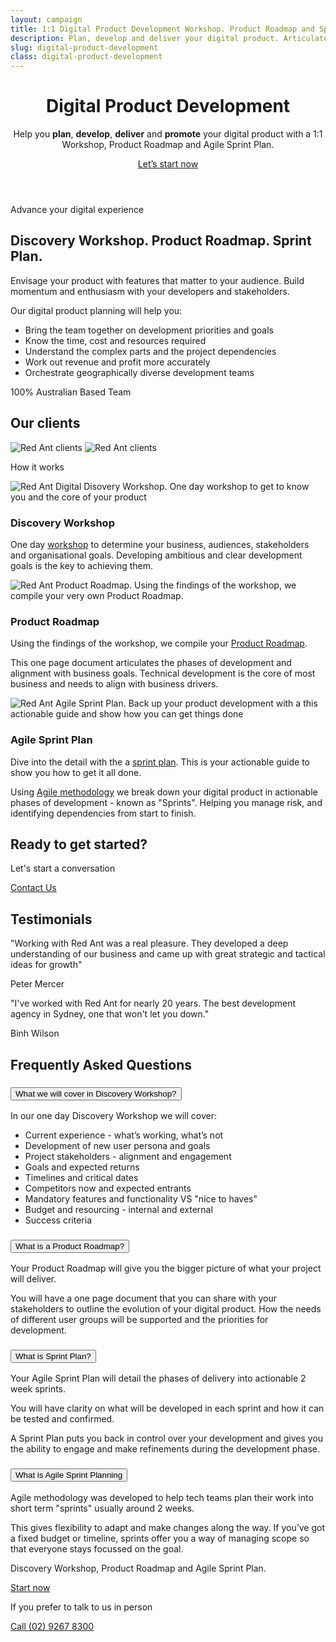 ```yaml
---
layout: campaign
title: 1:1 Digital Product Development Workshop. Product Roadmap and Sprint Plan.
description: Plan, develop and deliver your digital product. Articulate a compelling vision of your idea and share your enthusiasm with your stakeholders with confidence.
slug: digital-product-development
class: digital-product-development
---
```

<header id="workshop-hero" class="section hero">
  <div class="container">
    <div class="row">
      <div class="col col-lg-8">
        <h1 class="text-xl mb-4 mb-lg-5 font-700">Digital
          <span class="d-inline d-lg-block text-red-dark">Product</span> 
          <span class="d-block text-red">Development</span>
        </h1>
      </div>
    </div>
    <div class="row">
      <div class="col col-sm-10 col-md-8">
        <p class="h3 mb-4 mb-lg-5 font-500">Help you <b>plan</b>, <b>develop</b>, <b>deliver</b> and <b>promote</b> your digital product with a 1:1 Workshop, <span class="text-red-dark font-700">Product Roadmap</span> and <span class="text-red font-700">Agile Sprint Plan</span>.</p>
        <p><a href="https://red-ant.typeform.com/to/wW5Q1I" class="btn btn-primary typeform-share btn-lg" data-mode="popup">Let’s start now</a></p>
      </div>
    </div>
  </div>
</header>

<section id="workshop-roadmap-sprint-plan-summary" data-ga-trigger="visibility" class="summary section">
  <div class="container">
    <div class="row ">
      <div class="col">
        <p class="h3 font-500">Advance your digital experience</p>
        <h2 class="mb-4">Discovery Workshop. <span class="text-red-dark">Product Roadmap.</span> <span class="text-red">Sprint Plan.</span></h2>
        <p>Envisage your product with features that matter to your audience. Build momentum and enthusiasm with your developers and stakeholders.</p>
        <p class="font-700">Our digital product planning will help you:</p>
        <ul class="list-check">
          <li>Bring the team together on development priorities and goals </li>
          <li>Know the time, cost and resources required</li>
          <li>Understand the complex parts and the project dependencies</li>
          <li>Work out revenue and profit more accurately</li>
          <li>Orchestrate geographically diverse development teams</li>
        </ul>
      </div>
    </div>
  </div>
</section>

<section id="our-clients" data-ga-trigger="visibility" class="our-clients section">
  <div class="container">
    <div class="row">
      <div class="col">
        <p class="tex-lg text-center h4 mb-3 text-red-dark">100% Australian Based Team</p>
        <h2 class="text-center mb-5">Our clients</h2>
      </div>
    </div>
    <div class="row text-center">
        <img class="d-md-block d-none img-fluid" src="{{ site.data.webpack['client-logo-desktop.png'] }}" alt="Red Ant clients" />
        <img class="d-md-none img-fluid" src="{{ site.data.webpack['client-logo-mobile.png'] }}" alt="Red Ant clients" />
    </div>
  </div>
</section>

<section id="how-it-works" data-ga-trigger="visibility" class="how-it-works">
  <div class="container">
    <div class="row">
      <div class="col-12">
        <p class="h2 text-center mb-4" >How it works</p>
      </div>
    </div>
    <div class="row align-items-center">
      <div class="col-6 offset-3 col-md-5 offset-md-0 order-md-2 px-4 py-sm-4 py-lg-0">
        <img class="img-fluid" src="{{ site.data.webpack['icon-workshop.png'] }}" alt="Red Ant Digital Disovery Workshop. One day workshop to get to know you and the core of your product" />
      </div>
      <div class="col-12 col-md-7">
        <h3 class="mb-3 mt-3">Discovery Workshop</h3>
        <p>One day <a href="#faqs-discovery-workshop" data-toggle="collapse" data-target="#a1" aria-expanded="true" aria-controls="a1">workshop</a> to determine your business, audiences, stakeholders and organisational goals. Developing ambitious and clear development goals is the key to achieving them. </p>
      </div>
    </div>
    <div class="row align-items-center">
      <div class="col-6 offset-3 col-md-5 offset-md-0 px-4 py-sm-4 py-lg-0">
        <img class="img-fluid" src="{{ site.data.webpack['icon-roadmap.png'] }}" alt="Red Ant Product Roadmap. Using the findings of the workshop, we compile your very own Product Roadmap." />
      </div>
      <div class="col-12 col-md-7">
        <h3 class="mb-3 text-red-dark mt-3">Product Roadmap</h3>
        <p>Using the findings of the workshop, we compile your <a href="#faqs-product-roadmap" data-toggle="collapse" data-target="#a2" aria-expanded="true" aria-controls="a2">Product Roadmap</a>.</p>
        <p>This one page document articulates the phases of development and alignment with business goals. Technical development is the core of most business and needs to align with business drivers.</p>
      </div>
    </div>
    <div class="row align-items-center">
      <div class="col-6 offset-3 col-md-5 offset-md-0 order-md-2 px-4 py-sm-4 py-lg-0">
        <img class="img-fluid" src="{{ site.data.webpack['icon-sprint-plan.png'] }}" alt="Red Ant Agile Sprint Plan. Back up your product development with a this actionable guide and show how you can get things done " />
      </div>
      <div class="col-12 col-md-7">
        <h3  class="mb-3 text-red mt-3"> Agile Sprint Plan</h3>
        <p>Dive into the detail with the a <a href="#faqs-agile-sprint-plan" data-toggle="collapse" data-target="#a4" aria-expanded="true" aria-controls="a4">sprint plan</a>. This is your actionable guide to show you how to get it all done.</p>
        <p>Using <a href="#faqs-agile-methodology" data-toggle="collapse" data-target="#a5" aria-expanded="true" aria-controls="a5">Agile methodology</a> we break down your digital product in actionable phases of development - known as "Sprints". Helping you manage risk, and identifying dependencies from start to finish.</p>
      </div>
    </div>
  </div>
</section>

<section id="cta-panel" data-ga-trigger="visibility" class="cta-panel section">
  <div class="container">
    <div class="row">
      <div class="col">
        <h2 class="h1">Ready to get started?</h2>
        <p  class="h3 mb-4 font-500">Let's start a conversation</p>
        <a href="https://red-ant.typeform.com/to/wW5Q1I" class="btn btn-primary typeform-share btn-lg" data-mode="popup" ga-trigger="click">Contact Us</a>
      </div>
    </div>
  </div>
</section>

<section id="testimonials" data-ga-trigger="visibility"  class="testimonials section ">
  <div class="container">
    <div class="row">
      <div class="col">
        <h2 class="text-center mb-4">Testimonials</h2>
      </div>
    </div>
    <div class="row slick-redant">
      <div class="col-md-10 offset-md-1">
        <div class="card card-testimonial">
          <p class="font-500">"Working with Red Ant was a real pleasure. They developed a deep understanding of our business and came up with great strategic and tactical ideas for growth"</p>
          <p>Peter Mercer</p>
        </div>
      </div>
      <div class="col-lg-10 offset-lg-1">
        <div class="card card-testimonial">
          <p class="font-500">"I've worked with Red Ant for nearly 20 years. The best development agency in Sydney, one that won't let you down."</p>
          <p>Binh Wilson</p>
        </div>
      </div>
    </div>
  </div>
</section>


<section id="faqs" data-ga-trigger="visibility" class="faqs">
  <div class="container ">
    <div class="row">
      <div class="col">
        <h2 class="mb-4">Frequently Asked Questions</h2>
      </div>
    </div>
    <div class="row mt-3d">
      <div class="col">
        <div class="accordion theme-red" id="workshop-faqs">
          <div class="card">
            <div class="anchor" id="faqs-discovery-workshop" ></div>
            <div class="card-header">
              <h3 class="mb-0">
                <button
                  class="btn btn-link collapsed"
                  type="button"
                  data-toggle="collapse"
                  data-target="#a1"
                  aria-expanded="true"
                  aria-controls="a1"
                  data-ga-trigger="click-faqs"
                >
                  What we will cover in Discovery Workshop?
                </button>
              </h3>
            </div>
            <div id="a1" class="collapse" data-parent="#workshop-faqs">
              <div class="card-body ">
                <p>In our one day Discovery Workshop we will cover:</p>
                <ul>
                  <li>Current experience - what’s working, what’s not</li>
                  <li>Development of new user persona and goals</li>
                  <li>Project stakeholders - alignment and engagement</li>
                  <li>Goals and expected returns</li>
                  <li>Timelines and critical dates</li>
                  <li>Competitors now and expected entrants</li>
                  <li>Mandatory features and functionality VS "nice to haves"</li>
                  <li>Budget and resourcing - internal and external</li>
                  <li>Success criteria</li>
                </ul>
              </div>
            </div>
          </div>
          <div class="card">
            <div class="anchor" id="faqs-product-roadmap" ></div>
            <div class="card-header">
              <h3 class="mb-0">
                <button
                  class="btn btn-link collapsed"
                  type="button"
                  data-toggle="collapse"
                  data-target="#a2"
                  aria-expanded="true"
                  aria-controls="a2"
                  data-ga-trigger="click-faqs"
                >
                  What is a Product Roadmap?
                </button>
              </h3>
            </div>
            <div id="a2" class="collapse" data-parent="#workshop-faqs">
              <div class="card-body">
                <p>Your Product Roadmap will give you the bigger picture of what your project will deliver. </p>
                <p> You will have a one page document that you can share with your stakeholders to outline the evolution of your digital product. How the needs of different user groups will be supported and the priorities for development.</p>
              </div>
            </div>
          </div>
          <div class="card">
            <div class="anchor" id="faqs-agile-sprint-plan" ></div>
            <div class="card-header" >
              <h3 class="mb-0">
                <button
                  class="btn btn-link collapsed "
                  type="button"
                  data-toggle="collapse"
                  data-target="#a4"
                  aria-expanded="true"
                  aria-controls="a4"
                  data-ga-trigger="click-faqs"
                >
                  What is Sprint Plan?
                </button>
              </h3>
            </div>
            <div id="a4" class="collapse" data-parent="#workshop-faqs">
              <div class="card-body">
                <p>Your Agile Sprint Plan will detail the phases of delivery into actionable 2 week sprints.</p>
                <p>You will have clarity on what will be developed in each sprint and how it can be tested and confirmed.</p>
                <p> A Sprint Plan puts you back in control over your development and gives you the ability to engage and make refinements during the development phase.</p>
              </div>
            </div>
          </div>
          <div class="card" >
            <div class="anchor" id="faqs-agile-methodology" ></div>
            <div class="card-header">
              <h3 class="mb-0" >
                <button
                  class="btn btn-link  collapsed"
                  type="button"
                  data-toggle="collapse"
                  data-target="#a5"
                  aria-expanded="true"
                  aria-controls="a5"
                  data-ga-trigger="click-faqs"
                >
                  What is Agile Sprint Planning
                </button>
              </h3>
            </div>
            <div name="a5" id="a5" class="collapse" data-parent="#workshop-faqs">
              <div class="card-body">
                <p>Agile methodology was developed to help tech teams plan their work into short term "sprints" usually around 2 weeks. </p>
                <p>This gives flexibility to adapt and make changes along the way. If you’ve got a fixed budget or timeline, sprints offer you a way of managing scope so that everyone stays focussed on the goal.</p>
              </div>
            </div>
          </div>
        </div>
      </div>
    </div>
  </div>
</section>

<section id="workshop-footer" data-ga-trigger="visibility" class="section intro workshop-footer">
  <div class="container">
    <div class="row">
      <div class="col col-sm-10 col-md-8">
        <p class="h2 mb-4 mb-lg-5 font-700">Discovery Workshop, <span class="text-red-dark font-700">Product Roadmap</span> and <span class="text-red font-700">Agile Sprint Plan</span>.</p>
        <p class="mb-4"><a href="https://red-ant.typeform.com/to/wW5Q1I" class="btn btn-primary typeform-share btn-lg" data-mode="popup">Start now</a> </p>
        <p class="mb-b">If you prefer to talk to us in person</p>
        <p><a class="btn btn-primary btn-lg" href="tel:+61292678300"><i class="fa fa-phone"></i> Call (02) 9267 8300</a></p>
      </div>
    </div>
  </div>
</section>
